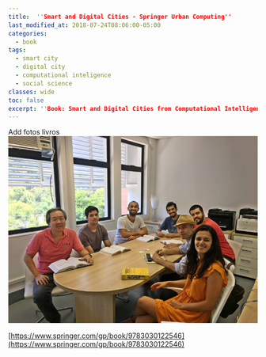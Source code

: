 ```yaml
---
title:  ''Smart and Digital Cities - Springer Urban Computing''
last_modified_at: 2018-07-24T08:06:00-05:00
categories:
  - book
tags:
  - smart city
  - digital city
  - computational inteligence
  - social science
classes: wide  
toc: false
excerpt: ''Book: Smart and Digital Cities from Computational Intelligence to Applied Social Science''
---
```




Add fotos livros
![SC Green Computing Team](/assets/images/meet_janeiro19/team1.jpg)




[https://www.springer.com/gp/book/9783030122546](https://www.springer.com/gp/book/9783030122546)

